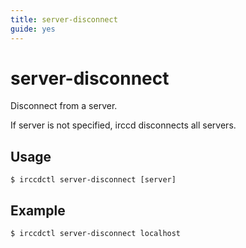 ```yaml
---
title: server-disconnect
guide: yes
---
```


# server-disconnect

Disconnect from a server.

If server is not specified, irccd disconnects all servers.

## Usage

````nohighlight
$ irccdctl server-disconnect [server]
````

## Example

````nohighlight
$ irccdctl server-disconnect localhost
````
